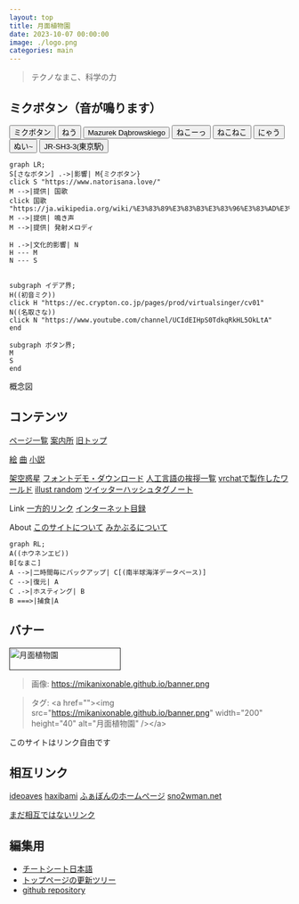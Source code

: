 ```yaml
---
layout: top
title: 月面植物園
date: 2023-10-07 00:00:00
image: ./logo.png
categories: main
---
```


<blockquote>
  <p id="quote">テクノなまこ、科学の力</p>
</blockquote>

## ミクボタン（音が鳴ります）

  <div class="mikuButton">
    <button onclick="btn('./musics/1.mp3', this)">ミクボタン</button>
    <button onclick="btn('./musics/2.mp3', this)">ねう</button>
    <button onclick="btn('./musics/3_1.mp3', this)">Mazurek Dąbrowskiego</button>
    <button onclick="btn('./musics/4.mp3', this)">ねこーっ</button>
    <button onclick="btn('./musics/5.mp3', this)">ねこねこ</button>
    <button onclick="btn('./musics/6.mp3', this)">にゃう</button>
    <button onclick="btn('./musics/7.mp3', this)">ぬい~</button>
    <button onclick="btn('./musics/21.mp3', this)">JR-SH3-3(東京駅)</button>
  </div>


  ~~~mermaid
  graph LR;
  S[さなボタン] .->|影響| M{ミクボタン}
  click S "https://www.natorisana.love/"
  M -->|提供| 国歌
  click 国歌 "https://ja.wikipedia.org/wiki/%E3%83%89%E3%83%B3%E3%83%96%E3%83%AD%E3%83%95%E3%82%B9%E3%82%AD%E3%81%AE%E3%83%9E%E3%82%BA%E3%83%AB%E3%82%AB"
  M -->|提供| 鳴き声
  M -->|提供| 発射メロディ

  H .->|文化的影響| N
  H --- M
  N --- S


  subgraph イデア界;
  H((初音ミク))
  click H "https://ec.crypton.co.jp/pages/prod/virtualsinger/cv01"
  N((名取さな))
  click N "https://www.youtube.com/channel/UCIdEIHpS0TdkqRkHL5OkLtA"
  end

  subgraph ボタン界;
  M
  S
  end
  ~~~
  概念図





## コンテンツ
[ページ一覧](1)
[案内所](144)
[旧トップ](100)

[絵](129)
[曲](145)
[小説](146)

[架空惑星](23)
[フォントデモ・ダウンロード](12)
[人工言語の挨拶一覧](42)
[vrchatで製作したワールド](22)
[illust random](5)
[ツイッターハッシュタグノート](133)

Link
[一方的リンク](142)
[インターネット目録](128)

About
[このサイトについて](37)
[みかぶるについて](143)
~~~mermaid
graph RL;
A((ホウネンエビ))
B[なまこ]
A -->|二時間毎にバックアップ| C[(南半球海洋データベース)]
C -->|復元| A
C .->|ホスティング| B
B ===>|捕食|A
~~~


## バナー
<a href=""><img src="https://mikanixonable.github.io/banner.png" width="200" height="40" alt="月面植物園" /></a>  
> 画像: https://mikanixonable.github.io/banner.png  

>タグ: &lt;a href="">&lt;img src="https://mikanixonable.github.io/banner.png" width="200" height="40" alt="月面植物園" />&lt;/a>

このサイトはリンク自由です

## 相互リンク
[ideoaves](https://ideoaves.github.io/)
[haxibami](https://haxibami.net/)
[ふぁぼんのホームページ](https://fabon.info)
[sno2wman.net](https://sno2wman.net/)

[まだ相互ではないリンク](142)


## 編集用
- [チートシート日本語](https://gist.github.com/mignonstyle/083c9e1651d7734f84c99b8cf49d57fa)
- [トップページの更新ツリー](https://github.com/Mikanixonable/Mikanixonable.github.io/commits/109158783b79299f765f2bf44b7f14397afab2c5/index.html)
- [github repository](https://github.com/Mikanixonable/Mikanixonable.github.io)



